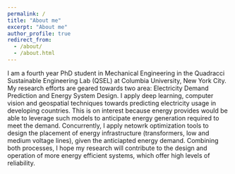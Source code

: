 ```yaml
---
permalink: /
title: "About me"
excerpt: "About me"
author_profile: true
redirect_from: 
  - /about/
  - /about.html
---
```


I am a fourth year PhD student in Mechanical Engineering in the Quadracci Sustainable Engineering Lab (QSEL) at Columbia University, New York City. My research efforts are geared towards two area: Electricity Demand Prediction and Energy System Design. I apply deep learning, computer vision and geospatial techniques towards predicting electricity usage in developing countries. This is on interest because energy provides would be able to leverage such models to anticipate energy generation required to meet the demand. Concurrently, I apply netowrk optimization tools to design the placement of energy infrastructure (transformers, low and medium voltage lines), given the anticiapted energy demand. Combining both processes, I hope my research will contribute to the design and operation of more energy efficient systems, which offer high levels of reliability. 
